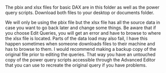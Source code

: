 The pbix and xlsx files for basic DAX are in this folder as well as the power query scripts.  Download both files to your desktop or documents folder. 

We will only be using the pbix file but the xlsx file has all the source data in case you want to go back later and change some things.  Be aware that if you choose Edit Queries, you will get an error and have to browse to where the xlsx file is located.  Parts of the data load may also fail, I have this happen sometimes when someone downloads files to their machine and has to browse to them.  I would recommend making a backup copy of the original file prior to editing the queries.  That way you have an untouched copy of the power query scripts accessible through the Advanced Editor that you can use to recreate the original query if you have problems.
